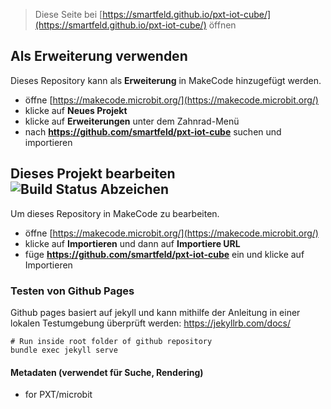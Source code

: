 > Diese Seite bei [https://smartfeld.github.io/pxt-iot-cube/](https://smartfeld.github.io/pxt-iot-cube/) öffnen



## Als Erweiterung verwenden

Dieses Repository kann als **Erweiterung** in MakeCode hinzugefügt werden.

* öffne [https://makecode.microbit.org/](https://makecode.microbit.org/)
* klicke auf **Neues Projekt**
* klicke auf **Erweiterungen** unter dem Zahnrad-Menü
* nach **https://github.com/smartfeld/pxt-iot-cube** suchen und importieren

## Dieses Projekt bearbeiten ![Build Status Abzeichen](https://github.com/smartfeld/pxt-iot-cube/workflows/MakeCode/badge.svg)

Um dieses Repository in MakeCode zu bearbeiten.

* öffne [https://makecode.microbit.org/](https://makecode.microbit.org/)
* klicke auf **Importieren** und dann auf **Importiere URL**
* füge **https://github.com/smartfeld/pxt-iot-cube** ein und klicke auf Importieren

### Testen von Github Pages

Github pages basiert auf jekyll und kann mithilfe der Anleitung in einer lokalen Testumgebung überprüft werden: https://jekyllrb.com/docs/

```shell
# Run inside root folder of github repository
bundle exec jekyll serve
```


#### Metadaten (verwendet für Suche, Rendering)

* for PXT/microbit
<script src="https://makecode.com/gh-pages-embed.js"></script><script>makeCodeRender("{{ site.makecode.home_url }}", "{{ site.github.owner_name }}/{{ site.github.repository_name }}");</script>
